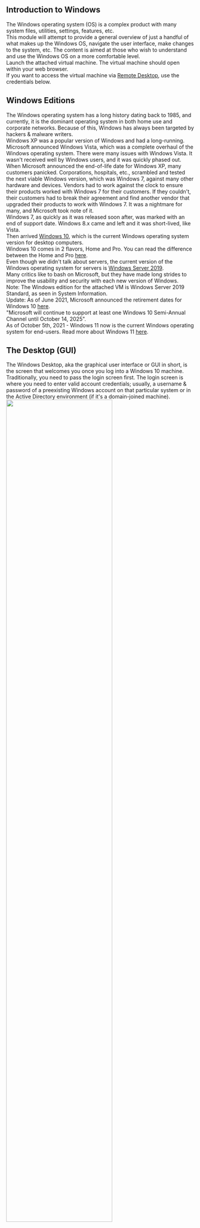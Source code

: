 ## Introduction to Windows
The Windows operating system (OS) is a complex product with many system files, utilities, settings, features, etc.  
This module will attempt to provide a general overview of just a handful of what makes up the Windows OS, navigate the user interface, make changes to the system, etc. The content is aimed at those who wish to understand and use the Windows OS on a more comfortable level.  
Launch the attached virtual machine. The virtual machine should open within your web browser.  
If you want to access the virtual machine via [Remote Desktop](https://www.cyberark.com/resources/threat-research-blog/explain-like-i-m-5-remote-desktop-protocol-rdp), use the credentials below.


## Windows Editions
The Windows operating system has a long history dating back to 1985, and currently, it is the dominant operating system in both home use and corporate networks. Because of this, Windows has always been targeted by hackers & malware writers.  
Windows XP was a popular version of Windows and had a long-running. Microsoft announced Windows Vista, which was a complete overhaul of the Windows operating system. There were many issues with Windows Vista. It wasn't received well by Windows users, and it was quickly phased out.  
When Microsoft announced the end-of-life date for Windows XP, many customers panicked. Corporations, hospitals, etc., scrambled and tested the next viable Windows version, which was Windows 7, against many other hardware and devices. Vendors had to work against the clock to ensure their products worked with Windows 7 for their customers. If they couldn't, their customers had to break their agreement and find another vendor that upgraded their products to work with Windows 7. It was a nightmare for many, and Microsoft took note of it.  
Windows 7, as quickly as it was released soon after, was marked with an end of support date. Windows 8.x came and left and it was short-lived, like Vista.  
Then arrived [Windows 10](https://www.microsoft.com/en-us/windows/features?activetab=NewPopular), which is the current Windows operating system version for desktop computers.  
Windows 10 comes in 2 flavors, Home and Pro. You can read the difference between the Home and Pro [here](https://www.microsoft.com/en-us/windows/compare-windows-10-home-vs-pro).  
Even though we didn't talk about servers, the current version of the Windows operating system for servers is [Windows Server 2019](https://www.microsoft.com/en-us/windows-server).  
Many critics like to bash on Microsoft, but they have made long strides to improve the usability and security with each new version of Windows.  
Note: The Windows edition for the attached VM is Windows Server 2019 Standard, as seen in System Information.  
Update: As of June 2021, Microsoft announced the retirement dates for Windows 10 [here](https://docs.microsoft.com/en-us/lifecycle/products/windows-10-home-and-pro?ranMID=24542&ranEAID=kXQk6*ivFEQ&ranSiteID=kXQk6.ivFEQ-M28j3qbUhtM2JFCT2wmhOA&epi=kXQk6.ivFEQ-M28j3qbUhtM2JFCT2wmhOA&irgwc=1&OCID=AID2000142_aff_7593_1243925&tduid=%28ir__uszrgcddyskfqz3fkk0sohz3wv2xuurc01kgzkod00%29%287593%29%281243925%29%28kXQk6.ivFEQ-M28j3qbUhtM2JFCT2wmhOA%29%28%29&irclickid=_uszrgcddyskfqz3fkk0sohz3wv2xuurc01kgzkod00&ranMID=24542&ranEAID=kXQk6*ivFEQ&ranSiteID=kXQk6.ivFEQ-4cKUPfbv9lM_IR2EX7K_hw&epi=kXQk6.ivFEQ-4cKUPfbv9lM_IR2EX7K_hw&irgwc=1&OCID=AID2000142_aff_7593_1243925&tduid=%28ir__feexvhocigkfqna9kk0sohznb32xutanagupypus00%29%287593%29%281243925%29%28kXQk6.ivFEQ-4cKUPfbv9lM_IR2EX7K_hw%29%28%29&irclickid=_feexvhocigkfqna9kk0sohznb32xutanagupypus00).  
"Microsoft will continue to support at least one Windows 10 Semi-Annual Channel until October 14, 2025".  
As of October 5th, 2021 - Windows 11 now is the current Windows operating system for end-users. Read more about Windows 11 [here](https://www.microsoft.com/en-us/windows?wa=wsignin1.0).


## The Desktop (GUI)
The Windows Desktop, aka the graphical user interface or GUI in short, is the screen that welcomes you once you log into a Windows 10 machine.  
Traditionally, you need to pass the login screen first. The login screen is where you need to enter valid account credentials; usually, a username & password of a preexisting Windows account on that particular system or in the Active Directory environment (if it's a domain-joined machine).  
<img src="https://github.com/mylovemyon/TryHackMe_Images/blob/main/Images/Windows%20Fundamentals%201_1.png" width="75%" height="75%">  
The above screenshot is an example of a typical Windows Desktop. Each component that makes up the GUI is explained briefly below.
1. The Desktop
2. Start Menu
3. Search Box (Cortana)
4. Task View
5. Taskbar
6. Toolbars
7. Notification Area

### The Desktop
The desktop is where you will have shortcuts to programs, folders, files, etc. These icons will either be well organized in folders sorted alphabetically or scattered randomly with no specific organization on the desktop. In either case, these items are typically placed on the desktop for quick access.  
The look and feel of the desktop can be changed to suit your liking. By right-clicking anywhere on the desktop, a context menu will appear. This menu will allow you to change the sizes of the desktop icons, specify how you want to arrange them, copy/paste items to the desktop, and create new items, such as a folder, shortcut, or text document.  
<img src="https://github.com/mylovemyon/TryHackMe_Images/blob/main/Images/Windows%20Fundamentals%201_2.png" width="25%" height="25%">  
Under Display settings, you can make changes to the screen's resolution and orientation. In case you have multiple computer screens, you can make configurations to the multi-screen setup here.  
<img src="https://github.com/mylovemyon/TryHackMe_Images/blob/main/Images/Windows%20Fundamentals%201_3.png" width="25%" height="25%">  
Note: In a Remote Desktop session, some of the display settings will be disabled.   
<img src="https://github.com/mylovemyon/TryHackMe_Images/blob/main/Images/Windows%20Fundamentals%201_4.png" width="50%" height="50%">  
You can also change the wallpaper by selecting Personalize.  
<img src="https://github.com/mylovemyon/TryHackMe_Images/blob/main/Images/Windows%20Fundamentals%201_5.png" width="25%" height="25%">  
Under Personalize, you can change the background image to the Desktop, change fonts, themes, color scheme, etc.  
<img src="https://github.com/mylovemyon/TryHackMe_Images/blob/main/Images/Windows%20Fundamentals%201_6.png" width="50%" height="50%">

### The Start Menu
In previous versions of Windows, the word Start was visible at the bottom left corner of the desktop GUI. In modern versions of Windows, such as Windows 10, the word 'Start' doesn't appear anymore, but rather a Windows Logo is shown instead. Even though the look of the Start Menu has changed, its overall purpose is the same.  
The Start Menu provides access to all the apps/programs, files, utility tools, etc., that are most useful.  
Clicking on the Windows logo, the Start Menu will open. The Start Menu is broken up into sections. See below.  
<img src="https://github.com/mylovemyon/TryHackMe_Images/blob/main/Images/Windows%20Fundamentals%201_7.png" width="50%" height="50%">  
1.This section of the Start Menu provides quick shortcuts to actions that you can perform with your account or login session, such as making changes to your user account, lock your screen, or signing out of your account. Other shortcuts specific to your account are your Documents (document icon) folder and Pictures folder (pictures icon). Lastly, the gear/cog icon will take you to the Settings screen, and the power icon will allow you to Disconnect from a Remote Desktop session, shut down the computer, or restart the computer.  
In the below image, you can see what each of the icons represents. To expand this section, click on the icon that resembles a hamburger at the top.  
<img src="https://github.com/mylovemyon/TryHackMe_Images/blob/main/Images/Windows%20Fundamentals%201_8.png" width="10%" height="10%">  
2.This section will show all Recently added apps/programs at the top and all the installed apps/programs (that are configured to appear in the Start Menu). In this section, you'll also see the apps/programs will be listed in alphabetical order. Each letter will have its own section. See below.  
<img src="https://github.com/mylovemyon/TryHackMe_Images/blob/main/Images/Windows%20Fundamentals%201_9.png" width="25%" height="25%">  
In the above image, the first box is where the recently added apps/programs will appear. The second box is where all the installed apps/programs will appear.  
Note: In your VM, Google Chrome will not show up as a Recently Added program anymore.  
If you have a LONG list of installed apps/programs, you can jump to a particular section in the list by clicking on the letter headings to launch an alphabet grid. See below.  
<img src="https://github.com/mylovemyon/TryHackMe_Images/blob/main/Images/Windows%20Fundamentals%201_10.png" width="15%" height="15%">  
Note: The white letters match the letter headings.   
3.The right side of the Start Menu is where you will find icons for specific apps/programs or utilities. These icons are known as tiles. Some tiles are added to this section by default. If you right-click any of the tiles, you guessed it; a menu will appear to allow you to perform more actions on the selected tile; such as resizing the tile, unpinning from Start Menu, view its Properties, etc. See below.  
<img src="https://github.com/mylovemyon/TryHackMe_Images/blob/main/Images/Windows%20Fundamentals%201_11.png" width="25%" height="25%">  
Apps/programs can be added to this Start Menu section by right-clicking the app/program and selecting Pin to Start. See below.  
<img src="https://github.com/mylovemyon/TryHackMe_Images/blob/main/Images/Windows%20Fundamentals%201_12.png" width="25%" height="25%">  
<img src="https://github.com/mylovemyon/TryHackMe_Images/blob/main/Images/Windows%20Fundamentals%201_13.png" width="25%" height="25%">  

### The Taskbar
Some of the components are enabled and visible by default. The Toolbar (6), for example, was enabled for demonstration purposes.  
If you're like me and want to disable some of these components, you can right-click on Taskbar to bring up a context menu that will allow you to make changes.  
<img src="https://github.com/mylovemyon/TryHackMe_Images/blob/main/Images/Windows%20Fundamentals%201_14.png" width="25%" height="25%">  
Any apps/programs, folders, files, etc., that you open/start will appear in the taskbar.  
<img src="https://github.com/mylovemyon/TryHackMe_Images/blob/main/Images/Windows%20Fundamentals%201_15.png" width="50%" height="50%">  
Hovering over the icon will provide a preview thumbnail, along with a tooltip. This  tooltip is handy if you have many apps/programs open, such as Google Chrome, and you wish to find which instance of Google Chrome is the one you need to bring in to focus.  
When you close any of these items, they will disappear from the taskbar (unless you explicitly pinned it to the taskbar).  

### The Notification Area
The Notification Area, which is typically located at the bottom right of the Windows screen, is where the date and time are displayed. Other icons possibly visible in this area is the volume icon, network/wireless icon, to name a few. Icons can be either added or removed from the Notification Area in Taskbar settings.  
<img src="https://github.com/mylovemyon/TryHackMe_Images/blob/main/Images/Windows%20Fundamentals%201_16.png" width="25%" height="25%">  
From there, scroll down to the Notification Area section to make changes.  
<img src="https://github.com/mylovemyon/TryHackMe_Images/blob/main/Images/Windows%20Fundamentals%201_17.png" width="25%" height="25%">  
Here are Microsoft's brief documents for the [Start Menu](https://support.microsoft.com/en-us/windows/see-what-s-on-the-start-menu-a8ccb400-ad49-962b-d2b1-93f453785a13) and  [Notification Area](https://support.microsoft.com/en-us/windows/customize-the-taskbar-notification-area-e159e8d2-9ac5-b2bd-61c5-bb63c1d437c3#WindowsVersion=Windows_10).  
Tip: You can right-click any folder, file, app/program, or icon to view more information or perform other actions on the clicked item. 


## The File System
The file system used in modern versions of Windows is the New Technology File System or simply [NTFS](https://docs.microsoft.com/en-us/windows-server/storage/file-server/ntfs-overview).  
Before NTFS, there was FAT16/FAT32 (File Allocation Table) and HPFS (High Performance File System).  
You still see FAT partitions in use today. For example, you typically see FAT partitions in USB devices, MicroSD cards, etc. but traditionally not on personal Windows computers/laptops or Windows servers.  
NTFS is known as a journaling file system. In case of a failure, the file system can automatically repair the folders/files on disk using information stored in a log file. This function is not possible with FAT.  
NTFS addresses many of the limitations of the previous file systems; such as:
- Supports files larger than 4GB
- Set specific permissions on folders and files
- Folder and file compression
- Encryption ([Encryption File](https://docs.microsoft.com/en-us/windows/win32/fileio/file-encryption) System or EFS)

If you're running Windows, what is the file system your Windows installation is using? You can check the Properties (right-click) of the drive your operating system is installed on, typically the C drive (C:\).  
<img src="https://github.com/mylovemyon/TryHackMe_Images/blob/main/Images/Windows%20Fundamentals%201_18.gif" width="25%" height="25%">  
You can read Microsoft's official documentation on FAT, HPFS, and NTFS [here](https://docs.microsoft.com/en-us/troubleshoot/windows-client/backup-and-storage/fat-hpfs-and-ntfs-file-systems).  
Let's speak briefly on some features that are specific to NTFS.  
On NTFS volumes, you can set permissions that grant or deny access to files and folders.  
The permissions are:
- Full control
- Modify
- Read & Execute
- List folder contents
- Read
- Write

The below image lists the meaning of each permission on how it applies to a file and a folder. (credit [Microsoft](https://docs.microsoft.com/en-us/previous-versions/windows/it-pro/windows-2000-server/bb727008(v=technet.10)?redirectedfrom=MSDN))  
<img src="https://github.com/mylovemyon/TryHackMe_Images/blob/main/Images/Windows%20Fundamentals%201_19.png" width="25%" height="25%">  
How can you view the permissions for a file or folder?
- Right-click the file or folder you want to check for permissions.
- From the context menu, select Properties.
- Within Properties, click on the Security tab.
- In the Group or user names list, select the user, computer, or group whose permissions you want to view.

In the below image, you can see the permissions for the Users group for the Windows folder.  
<img src="https://github.com/mylovemyon/TryHackMe_Images/blob/main/Images/Windows%20Fundamentals%201_20.png" width="25%" height="25%">  
Refer to the Microsoft documentation to get a better understanding of the NTFS permissions for Special Permissions.  
Another feature of NTFS is Alternate Data Streams (ADS).  
Alternate Data Streams (ADS) is a file attribute specific to Windows NTFS (New Technology File System).  
Every file has at least one data stream ($DATA), and ADS allows files to contain more than one stream of data. Natively [Window Explorer](https://support.microsoft.com/en-us/windows/what-s-changed-in-file-explorer-ef370130-1cca-9dc5-e0df-2f7416fe1cb1) doesn't display ADS to the user. There are 3rd party executables that can be used to view this data, but [Powershell](https://docs.microsoft.com/en-us/powershell/scripting/overview?view=powershell-7.1) gives you the ability to view ADS for files.  
From a security perspective, malware writers have used ADS to hide data.  
Not all its uses are malicious. For example, when you download a file from the Internet, there are identifiers written to ADS to identify that the file was downloaded from the Internet.  
To learn more about ADS, refer to the following link from MalwareBytes [here](https://blog.malwarebytes.com/101/2015/07/introduction-to-alternate-data-streams/). 
